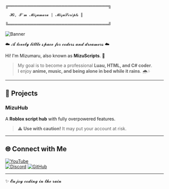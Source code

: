 ╔════════════════════════════════╗

      𝓗𝓲, 𝓘'𝓶 𝓜𝓲𝔃𝓾𝓶𝓪𝓻𝓾 | 𝓜𝓲𝔃𝓾𝓢𝓬𝓻𝓲𝓹𝓽𝓼 ║        

╚════════════════════════════════╝

![Banner](https://i.pinimg.com/originals/c8/0c/fb/c80cfb332618bcec4927936d8553095d.gif)

☁️ 𝓐 𝓵𝓸𝓿𝓮𝓵𝔂 𝓵𝓲𝓽𝓽𝓵𝓮 𝓼𝓹𝓪𝓬𝓮 𝓯𝓸𝓻 𝓬𝓸𝓭𝓮𝓻𝓼 𝓪𝓷𝓭 𝓭𝓻𝓮𝓪𝓶𝓮𝓻𝓼 ☁️  

Hi! I'm Mizumaru, also known as **MizuScripts**. 👋  

> My goal is to become a professional **Luau, HTML, and C# coder**.  
I enjoy **anime, music, and being alone in bed while it rains**. 🌧️🎶  

---

## 📌 Projects

### **MizuHub**
A **Roblox script hub** with fully overpowered features.  
> ⚠️ **Use with caution!** It may put your account at risk.  

---

## 🌐 Connect with Me

[![YouTube](https://img.shields.io/badge/YouTube-FF0000?style=for-the-badge&logo=youtube&logoColor=white)](https://youtube.com/@mizuscripts)  
[![Discord](https://img.shields.io/badge/Discord-5865F2?style=for-the-badge&logo=discord&logoColor=white)]([https://discord.gg/](https://discord.gg/mxSvSpJe7s))  
[![GitHub](https://img.shields.io/badge/GitHub-181717?style=for-the-badge&logo=github&logoColor=white)](https://github.com/mizu-dump/)

---

✨ 𝓔𝓷𝓳𝓸𝔂 𝓬𝓸𝓭𝓲𝓷𝓰 𝓲𝓷 𝓽𝓱𝓮 𝓻𝓪𝓲𝓷 

